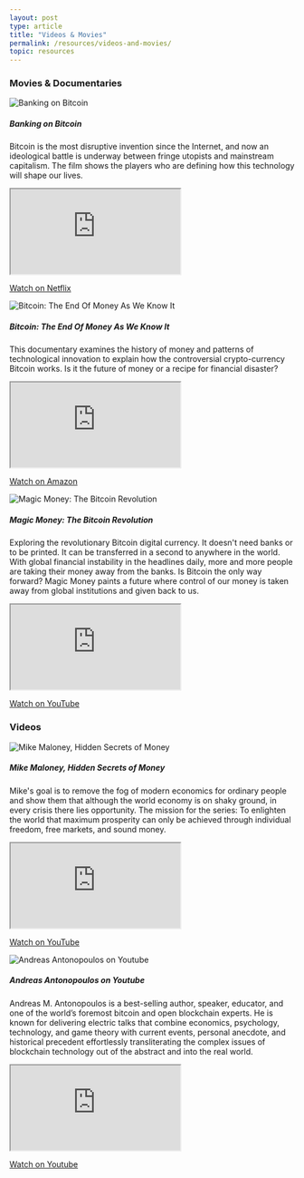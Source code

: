 ```yaml
---
layout: post
type: article
title: "Videos & Movies"
permalink: /resources/videos-and-movies/
topic: resources
---
```


### Movies & Documentaries


<div class="row mt-5">
    <div class="col-md-3">
        <img src="https://www.kanopy.com/sites/default/files/imagecache/vp_thumbnail_medium/video-assets/1465964_landscape.jpg" alt="Banking on Bitcoin" />
    </div>
    <div class="col-md-9">
        <h5>Banking on Bitcoin</h5>
        <p>
            Bitcoin is the most disruptive invention since the Internet, and now an ideological battle is underway between fringe utopists and mainstream capitalism. The film shows the players who are defining how this technology will shape our lives.
        </p>
        <div class="embed-responsive embed-responsive-16by9">
            <iframe class="embed-responsive-item" src="https://www.youtube.com/embed/tmxqlSevtkQ?rel=0" allowfullscreen></iframe>
        </div>
        <p class="mt-3">
            <a class="btn btn-info" href="https://www.netflix.com/title/80154500" target="_blank">Watch on Netflix</a>
        </p>
    </div>
</div>


<div class="row mt-5">
    <div class="col-md-3">
        <img src="https://images-na.ssl-images-amazon.com/images/I/91sNzogxoiL._RI_SX300_.jpg" alt="Bitcoin: The End Of Money As We Know It" />
    </div>
    <div class="col-md-9">
        <h5>Bitcoin: The End Of Money As We Know It</h5>
        <p>
            This documentary examines the history of money and patterns of technological innovation to explain how the controversial crypto-currency Bitcoin works. Is it the future of money or a recipe for financial disaster?
        </p>
        <div class="embed-responsive embed-responsive-16by9">
            <iframe class="embed-responsive-item" src="https://www.youtube.com/embed/lUF6klWuB38?rel=0" allowfullscreen></iframe>
        </div>
        <p class="mt-3">
            <a class="btn btn-info" href="https://www.amazon.com/Bitcoin-End-Money-As-Know/dp/B013HU3WX6" target="_blank">Watch on Amazon</a>
        </p>
    </div>
</div>


<div class="row mt-5">
    <div class="col-md-3">
        <img src="https://images-na.ssl-images-amazon.com/images/I/91y2oyhV1VL._UR150,200_FMJPG_.jpg" alt="Magic Money: The Bitcoin Revolution" />
    </div>
    <div class="col-md-9">
        <h5>Magic Money: The Bitcoin Revolution</h5>
        <p>
            Exploring the revolutionary Bitcoin digital currency. It doesn't need banks or to be printed. It can be transferred in a second to anywhere in the world. With global financial instability in the headlines daily, more and more people are taking their money away from the banks. Is Bitcoin the only way forward? Magic Money paints a future where control of our money is taken away from global institutions and given back to us.
        </p>
        <div class="embed-responsive embed-responsive-16by9">
            <iframe class="embed-responsive-item" src="https://www.youtube.com/embed/PVo5wCSnmSs?rel=0" allowfullscreen></iframe>
        </div>
        <p class="mt-3">
            <a class="btn btn-info" href="https://www.youtube.com/watch?v=PVo5wCSnmSs" target="_blank">Watch on YouTube</a>
        </p>
    </div>
</div>



<h3 class="mt-5">Videos</h3>



<div class="row mt-5">
    <div class="col-md-3">
        <img src="https://i.ytimg.com/vi/dcUJwXhsv1A/hqdefault.jpg" alt="Mike Maloney, Hidden Secrets of Money" />
    </div>
    <div class="col-md-9">
        <h5>Mike Maloney, Hidden Secrets of Money</h5>
        <p>
            Mike's goal is to remove the fog of modern economics for ordinary people and show them that although the world economy is on shaky ground, in every crisis there lies opportunity. The mission for the series: To enlighten the world that maximum prosperity can only be achieved through individual freedom, free markets, and sound money.
        </p>
        <div class="embed-responsive embed-responsive-16by9">
            <iframe class="embed-responsive-item" src="https://www.youtube.com/embed/DyV0OfU3-FU?rel=0" allowfullscreen></iframe>
        </div>
        <p class="mt-3">
            <a class="btn btn-info" href="https://www.youtube.com/playlist?list=PLE88E9ICdiphYjJkeeLL2O09eJoC8r7Dc" target="_blank">Watch on YouTube</a>
        </p>
    </div>
</div>


<div class="row mt-5">
    <div class="col-md-3">
        <img src="https://1v0du31btcp47pxiltbghecr-wpengine.netdna-ssl.com/wp-content/uploads/2013/06/Andreas_M_Antonopoulos_in_Zurich_2016-wiki-300x225.jpg" alt="Andreas Antonopoulos on Youtube" />
    </div>
    <div class="col-md-9">
        <h5>Andreas Antonopoulos on Youtube</h5>
        <p>
            Andreas M. Antonopoulos is a best-selling author, speaker, educator, and one of the world’s foremost bitcoin and open blockchain experts. He is known for delivering electric talks that combine economics, psychology, technology, and game theory with current events, personal anecdote, and historical precedent effortlessly transliterating the complex issues of blockchain technology out of the abstract and into the real world.
        </p>
        <div class="embed-responsive embed-responsive-16by9">
            <iframe class="embed-responsive-item" src="https://www.youtube.com/embed/AecPrwqjbGw?rel=0" allowfullscreen></iframe>
        </div>
        <p class="mt-3">
            <a class="btn btn-info" href="https://www.youtube.com/playlist?list=PLPQwGV1aLnTthcG265_FYSaV24hFScvC0" target="_blank">Watch on Youtube</a>
        </p>
    </div>
</div>
